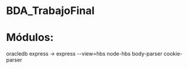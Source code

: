 # BDA_TrabajoFinal
# Módulos:
oracledb
express -> express --view=hbs node-hbs
body-parser
cookie-parser



